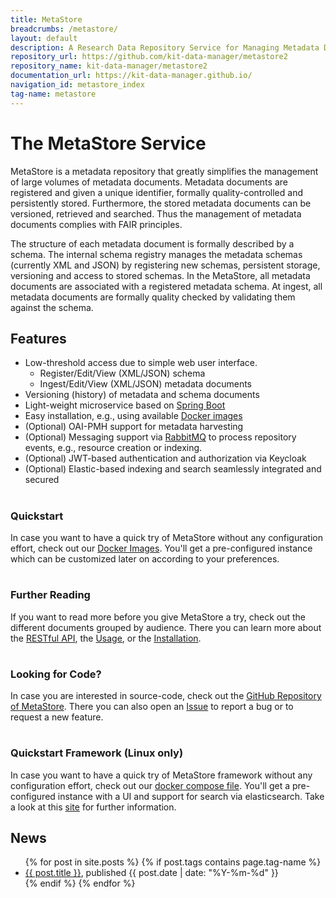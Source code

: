 ```yaml
---
title: MetaStore
breadcrumbs: /metastore/
layout: default
description: A Research Data Repository Service for Managing Metadata Documents based on JSON or XML.
repository_url: https://github.com/kit-data-manager/metastore2
repository_name: kit-data-manager/metastore2
documentation_url: https://kit-data-manager.github.io/
navigation_id: metastore_index
tag-name: metastore
---
```


# The MetaStore Service

MetaStore is a metadata repository that greatly simplifies the management of 
large volumes of metadata documents. Metadata documents are registered and given a 
unique identifier, formally quality-controlled and persistently stored. 
Furthermore, the stored metadata documents can be versioned, retrieved and searched. 
Thus the management of metadata documents complies with FAIR principles.

The structure of each metadata document is formally described by a schema. 
The internal schema registry manages the metadata schemas (currently XML and JSON) 
by registering new schemas, persistent storage, versioning and access to stored schemas. 
In the MetaStore, all metadata documents are associated with a registered metadata 
schema. At ingest, all metadata documents are formally quality checked by validating 
them against the schema.


## Features

* Low-threshold access due to simple web user interface.
  - Register/Edit/View (XML/JSON) schema
  - Ingest/Edit/View (XML/JSON) metadata documents
* Versioning (history) of metadata and schema documents
* Light-weight microservice based on [Spring Boot](https://spring.io/projects/spring-boot)
* Easy installation, e.g., using available [Docker images](https://hub.docker.com/r/kitdm/metastore2)
* (Optional) OAI-PMH support for metadata harvesting
* (Optional) Messaging support via [RabbitMQ](https://www.rabbitmq.com/) to process repository events, e.g., resource creation or indexing.
* (Optional) JWT-based authentication and authorization via Keycloak
* (Optional) Elastic-based indexing and search seamlessly integrated and secured

<div class="flex flex-wrap -m-3 inset-5px">
        <div class="w-full sm:w-1/2 md:w-1/3 flex-col p-3">
            <h1 class="text-center"><i class="fa-brands fa-docker" aria-hidden="true"></i></h1>
            <h3 class="text-center">Quickstart</h3>
            <p>In case you want to have a quick try of MetaStore without any configuration effort, check out our <a href="https://hub.docker.com/r/kitdm/metastore2/tags">Docker Images</a>.
                You'll get a pre-configured instance which can be customized later on according to your preferences.
            </p>
        </div>
        <div class="w-full sm:w-1/2 md:w-1/3 flex-col p-3">
            <h1 class="text-center"><i class="fa-solid fa-circle-question" aria-hidden="true"></i></h1>
            <h3 class="text-center">Further Reading</h3>
            <p>If you want to read more before you give MetaStore a try, check out the different documents grouped by audience. There you can learn more about the
            <a href="/webpage/metastore/documentation/api-docs.html">RESTful API</a>, the <a href="/webpage/metastore/documentation/index.html">Usage</a>, or the <a href="/webpage/metastore/documentation/installation/index.html">Installation</a>.
            </p>
        </div>
        <div class="w-full sm:w-1/2 md:w-1/3 flex-col p-3">
            <h1 class="text-center"><i class="fa fa-code-fork" aria-hidden="true"></i></h1>
            <h3 class="text-center">Looking for Code?</h3>
            <p>In case you are interested in source-code, check out the <a href="https://github.com/kit-data-manager/metastore2">GitHub Repository of MetaStore</a>. There
            you can also open an <a href="https://github.com/kit-data-manager/metastore2/issues">Issue</a> to report a bug or to request a new feature.</p>
        </div>
        <div class="w-full sm:w-1/2 md:w-1/3 flex-col p-3">
            <h1 class="text-center"><i class="fa-brands fa-docker" aria-hidden="true"></i></h1>
            <h3 class="text-center">Quickstart Framework (Linux only)</h3>
            <p>In case you want to have a quick try of MetaStore framework without any configuration effort, check out our <a href="https://raw.githubusercontent.com/kit-data-manager/metastore2/main/docker-compose.yml">docker compose file</a>.
                You'll get a pre-configured instance with a UI and support for search via elasticsearch. Take a look at this <a href="https://github.com/kit-data-manager/metastore2#build-framework-using-docker">site</a> for further information. 
            </p>
        </div>
</div>



## News

<ul>
  {% for post in site.posts %}
    {% if post.tags contains page.tag-name %}
      <li><a href="/webpage/{{ post.url }}">{{ post.title }}</a>, published {{ post.date | date: "%Y-%m-%d" }}</li>
    {% endif %}
  {% endfor %}
</ul>


